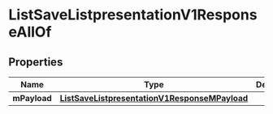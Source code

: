 

# ListSaveListpresentationV1ResponseAllOf


## Properties

Name | Type | Description | Notes
------------ | ------------- | ------------- | -------------
**mPayload** | [**ListSaveListpresentationV1ResponseMPayload**](ListSaveListpresentationV1ResponseMPayload.md) |  | 




